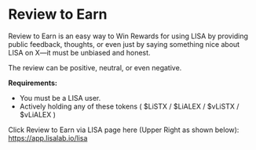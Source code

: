 # Review to Earn

Review to Earn is an easy way to Win Rewards for using LISA by providing public feedback, thoughts, or even just by saying something nice about LISA on X—it must be unbiased and honest.&#x20;

The review can be positive, neutral, or even negative.

**Requirements:**&#x20;

* You must be a LISA user.
* Actively holding any of these tokens ( $LiSTX / $LiALEX / $vLiSTX / $vLiALEX )&#x20;

Click Review to Earn via LISA page here (Upper Right as shown below): https://app.lisalab.io/lisa
